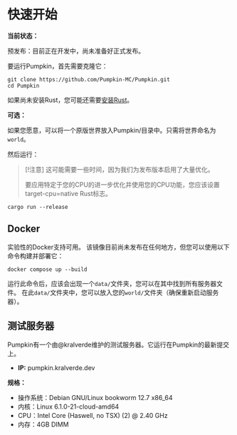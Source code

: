 # 快速开始

**当前状态：**

预发布：目前正在开发中，尚未准备好正式发布。

要运行Pumpkin，首先需要克隆它：
```shell
git clone https://github.com/Pumpkin-MC/Pumpkin.git
cd Pumpkin
```

如果尚未安装Rust，您可能还需要[安装Rust](https://www.rust-lang.org/tools/install)。

**可选：**

如果您愿意，可以将一个原版世界放入Pumpkin/目录中。只需将世界命名为`world`。

然后运行：

> [!注意]
> 这可能需要一些时间，因为我们为发布版本启用了大量优化。
>
> 要应用特定于您的CPU的进一步优化并使用您的CPU功能，您应该设置target-cpu=native Rust标志。

```shell
cargo run --release
```

## Docker

实验性的Docker支持可用。
该镜像目前尚未发布在任何地方，但您可以使用以下命令构建并部署它：

```shell
docker compose up --build
```

运行此命令后，应该会出现一个`data/`文件夹，您可以在其中找到所有服务器文件。
在此`data/`文件夹中，您可以放入您的`world/`文件夹（确保重新启动服务器）。

## 测试服务器
Pumpkin有一个由@kralverde维护的测试服务器。它运行在Pumpkin的最新提交上。

- **IP:** pumpkin.kralverde.dev

**规格：**
- 操作系统：Debian GNU/Linux bookworm 12.7 x86_64
- 内核：Linux 6.1.0-21-cloud-amd64
- CPU：Intel Core (Haswell, no TSX) (2) @ 2.40 GHz
- 内存：4GB DIMM
